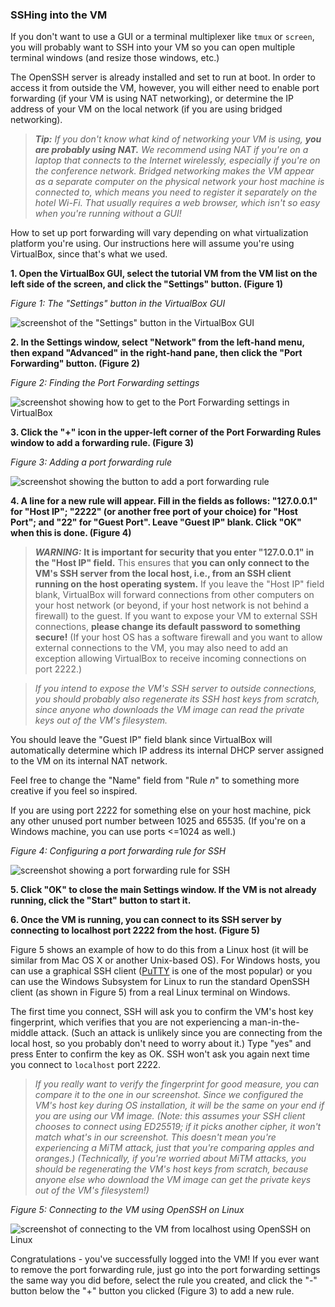 ### SSHing into the VM

If you don't want to use a GUI or a terminal multiplexer like `tmux` or
`screen`, you will probably want to SSH into your VM so you can open multiple
terminal windows (and resize those windows, etc.)

The OpenSSH server is already installed and set to run at boot. In order to
access it from outside the VM, however, you will either need to enable port
forwarding (if your VM is using NAT networking), or determine the IP address
of your VM on the local network (if you are using bridged networking).

> ***Tip:*** *If you don't know what kind of networking your VM is using,*
> ***you are probably using NAT.*** *We recommend using NAT if you're on a
> laptop that connects to the Internet wirelessly, especially if you're on
> the conference network. Bridged networking makes the VM appear as a
> separate computer on the physical network your host machine is connected
> to, which means you need to register it separately on the hotel Wi-Fi. That
> usually requires a web browser, which isn't so easy when you're running
> without a GUI!*

How to set up port forwarding will vary depending on what virtualization
platform you're using. Our instructions here will assume you're using
VirtualBox, since that's what we used.

**1\. Open the VirtualBox GUI, select the tutorial VM from the VM list on the
left side of the screen, and click the "Settings" button. (Figure 1)**

*Figure 1: The "Settings" button in the VirtualBox GUI*

![screenshot of the "Settings" button in the VirtualBox
GUI](https://cs.rochester.edu/u/ejohns48/secdev19/screenshots/portfwd/01_settingsbtn.png)

**2\. In the Settings window, select "Network" from the left-hand menu, then
expand "Advanced" in the right-hand pane, then click the "Port Forwarding"
button. (Figure 2)**

*Figure 2: Finding the Port Forwarding settings*

![screenshot showing how to get to the Port Forwarding settings in
VirtualBox](https://cs.rochester.edu/u/ejohns48/secdev19/screenshots/portfwd/02_settings.png)

**3\. Click the "+" icon in the upper-left corner of the Port Forwarding
Rules window to add a forwarding rule. (Figure 3)**

*Figure 3: Adding a port forwarding rule*

![screenshot showing the button to add a port forwarding
rule](https://cs.rochester.edu/u/ejohns48/secdev19/screenshots/portfwd/03_addportfwd.png)

**4\. A line for a new rule will appear. Fill in the fields as follows:
"127.0.0.1" for "Host IP"; "2222" (or another free port of your choice) for
"Host Port"; and "22" for "Guest Port". Leave "Guest IP" blank. Click "OK"
when this is done. (Figure 4)**

> ***WARNING:*** **It is important for security that you enter "127.0.0.1" in
the "Host IP" field.** This ensures that **you can only connect to the VM's
SSH server from the local host, i.e., from an SSH client running on the host
operating system.** If you leave the "Host IP" field blank, VirtualBox will
forward connections from other computers on your host network (or beyond, if
your host network is not behind a firewall) to the guest. If you want to
expose your VM to external SSH connections, **please change its default
password to something secure!** (If your host OS has a software firewall and
you want to allow external connections to the VM, you may also need to add an
exception allowing VirtualBox to receive incoming connections on port 2222.)

> *If you intend to expose the VM's SSH server to outside connections, you
> should probably also regenerate its SSH host keys from scratch, since
> anyone who downloads the VM image can read the private keys out of the VM's
> filesystem.*

You should leave the "Guest IP" field blank since VirtualBox will
automatically determine which IP address its internal DHCP server assigned to
the VM on its internal NAT network.

Feel free to change the "Name" field from "Rule *n*" to something more
creative if you feel so inspired.

If you are using port 2222 for something else on your host machine, pick any
other unused port number between 1025 and 65535. (If you're on a Windows
machine, you can use ports <=1024 as well.)

*Figure 4: Configuring a port forwarding rule for SSH*

![screenshot showing a port forwarding rule for
SSH](https://cs.rochester.edu/u/ejohns48/secdev19/screenshots/portfwd/04_portfwdsettings.png)

**5\. Click "OK" to close the main Settings window. If the VM is not already
running, click the "Start" button to start it.**

**6\. Once the VM is running, you can connect to its SSH server by connecting
to localhost port 2222 from the host. (Figure 5)**

Figure 5 shows an example of how to do this from a Linux host (it will be
similar from Mac OS X or another Unix-based OS). For Windows hosts, you can
use a graphical SSH client ([PuTTY](https://putty.org) is one of the most
popular) or you can use the Windows Subsystem for Linux to run the standard
OpenSSH client (as shown in Figure 5) from a real Linux terminal on Windows.

The first time you connect, SSH will ask you to confirm the VM's host key
fingerprint, which verifies that you are not experiencing a man-in-the-middle
attack. (Such an attack is unlikely since you are connecting from the local
host, so you probably don't need to worry about it.) Type "yes" and press
Enter to confirm the key as OK. SSH won't ask you again next time you connect
to `localhost` port 2222.

> *If you really want to verify the fingerprint for good measure, you can
compare it to the one in our screenshot. Since we configured the VM's host
key during OS installation, it will be the same on your end if you are using
our VM image. (Note: this assumes your SSH client chooses to connect using
ED25519; if it picks another cipher, it won't match what's in our screenshot.
This doesn't mean you're experiencing a MiTM attack, just that you're
comparing apples and oranges.) (Technically, if you're worried about MiTM
attacks, you should be regenerating the VM's host keys from scratch, because
anyone else who download the VM image can get the private keys out of the
VM's filesystem!)* 

*Figure 5: Connecting to the VM using OpenSSH on Linux*

![screenshot of connecting to the VM from localhost using OpenSSH on
Linux](https://cs.rochester.edu/u/ejohns48/secdev19/screenshots/portfwd/05_ssh.png)

Congratulations - you've successfully logged into the VM! If you ever want to
remove the port forwarding rule, just go into the port forwarding settings
the same way you did before, select the rule you created, and click the "-"
button below the "+" button you clicked (Figure 3) to add a new rule.

